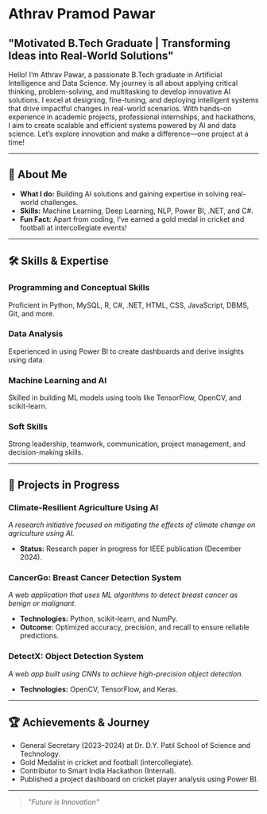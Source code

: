 <html lang="en">
<head>
    <meta charset="UTF-8">
    <meta name="viewport" content="width=device-width, initial-scale=1.0">
</head>
<body>
    <h1>Athrav Pramod Pawar</h1>
    <h2>"Motivated B.Tech Graduate | Transforming Ideas into Real-World Solutions"</h2>
    <p>
        Hello! I’m Athrav Pawar, a passionate B.Tech graduate in Artificial Intelligence and Data Science. My journey is all about applying critical thinking, problem-solving, and multitasking to develop innovative AI solutions. I excel at designing, fine-tuning, and deploying intelligent systems that drive impactful changes in real-world scenarios. With hands-on experience in academic projects, professional internships, and hackathons, I aim to create scalable and efficient systems powered by AI and data science.
        Let’s explore innovation and make a difference—one project at a time!
    </p>
    <hr>
    <h2>🚀 About Me </h2>
    <ul>
        <li><strong>What I do:</strong> Building AI solutions and gaining expertise in solving real-world challenges.</li>
        <li><strong>Skills:</strong> Machine Learning, Deep Learning, NLP, Power BI, .NET, and C#.</li>
        <li><strong>Fun Fact:</strong> Apart from coding, I’ve earned a gold medal in cricket and football at intercollegiate events!</li>
    </ul>
    <hr>
    <h2>🛠️ Skills & Expertise</h2>
    <h3>Programming and Conceptual Skills</h3>
    <p>Proficient in Python, MySQL, R, C#, .NET, HTML, CSS, JavaScript, DBMS, Git, and more.</p>
    <h3>Data Analysis</h3>
    <p>Experienced in using Power BI to create dashboards and derive insights using data.</p>
    <h3>Machine Learning and AI</h3>
    <p>Skilled in building ML models using tools like TensorFlow, OpenCV, and scikit-learn.</p>
    <h3>Soft Skills</h3>
    <p>Strong leadership, teamwork, communication, project management, and decision-making skills.</p>
    <hr>
    <h2>🌟 Projects in Progress</h2>
    <h3>Climate-Resilient Agriculture Using AI</h3>
    <p><em>A research initiative focused on mitigating the effects of climate change on agriculture using AI.</em></p>
    <ul>
        <li><strong>Status:</strong> Research paper in progress for IEEE publication (December 2024).</li>
    </ul>
    <h3>CancerGo: Breast Cancer Detection System</h3>
    <p><em>A web application that uses ML algorithms to detect breast cancer as benign or malignant.</em></p>
    <ul>
        <li><strong>Technologies:</strong> Python, scikit-learn, and NumPy.</li>
        <li><strong>Outcome:</strong> Optimized accuracy, precision, and recall to ensure reliable predictions.</li>
    </ul>
    <h3>DetectX: Object Detection System</h3>
    <p><em>A web app built using CNNs to achieve high-precision object detection.</em></p>
    <ul>
        <li><strong>Technologies:</strong> OpenCV, TensorFlow, and Keras.</li>
    </ul>
    <hr>
    <h2>🏆 Achievements & Journey</h2>
    <ul>
        <li>General Secretary (2023–2024) at Dr. D.Y. Patil School of Science and Technology.</li>
        <li>Gold Medalist in cricket and football (intercollegiate).</li>
        <li>Contributor to Smart India Hackathon (Internal).</li>
        <li>Published a project dashboard on cricket player analysis using Power BI.</li>
    </ul>
    <hr>
    <blockquote>
        <p><em>"Future is Innovation"</em></p>
    </blockquote>
</body>
</html>
